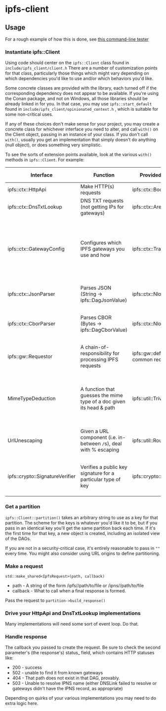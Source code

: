 # ipfs-client

## Usage

For a rough example of how this is done, see [this command-line tester](https://github.com/John-LittleBearLabs/ipfs_client_clitester)

### Instantiate ipfs::Client

Using code should center on the `ipfs::Client` class found in `include/ipfs_client/client.h`
There are a number of customization points for that class, particularly those things which might vary depending on 
which dependencies you'd like to use and/or which behaviors you'd like. 

Some concrete classes are provided with the library, each turned off if the corresponding dependency does not appear to 
be available. If you're using the Conan package, and not on Windows, all those libraries should be already linked in for you. 
In that case, you may use `ipfs::start_default` found in `include/ipfs_client/opinionated_context.h` , which is suitable for some non-critical uses.

If any of these choices don't make sense for your project, you may create a concrete class for whichever interface you need to alter, and call `with()` on the Client object, passing in an instance of your class.
If you don't call `with()`, usually you get an implementation that simply doesn't do anything (null object), or does something very simplistic.

To see the sorts of extension points available, look at the various `with()` methods in `ipfs::Client`. For example:

| Interface                         | Function                                                             | Provided example implementation                         | Design choice in example                                                                                                |
|-----------------------------------|----------------------------------------------------------------------|---------------------------------------------------------|-------------------------------------------------------------------------------------------------------------------------|
| ipfs::ctx::HttpApi                | Make HTTP(s) requests                                                | ipfs::ctx::BoostBeastHttp                               | Uses [Boost.Beast](https://www.boost.org/doc/libs/1_84_0/libs/beast/doc/html/index.html)                                |
| ipfs::ctx::DnsTxtLookup           | DNS TXT requests (not getting IPs for gateways)                      | ipfs::ctx::AresDnsTxtLookup                             | Uses [c-ares](https://c-ares.org/)                                                                                      |
| ipfs::ctx::GatewayConfig          | Configures which IPFS gateways you use and how                       | ipfs::ctx::TransitoryGatewayConfig                      | Loads IPFS_GATEWAY environment variable, or if not set a static list of gateways. Changes at runtime are not persisted. |
| ipfs::ctx::JsonParser             | Parses JSON (String -> ipfs::DagJsonValue)                           | ipfs::ctx::NlohmannJsonParser                           | Uses N. Lohmann's [JSON for Modern C++](https://github.com/nlohmann/json)                                               |
| ipfs::ctx::CborParser             | Parses CBOR (Bytes -> ipfs::DagCborValue)                            | ipfs::ctx::NlohmannCborParser                           | Uses N. Lohmann's [JSON for Modern C++](https://github.com/nlohmann/json), but for CBOR                                 |
| ipfs::gw::Requestor               | A chain-of-responsibility for processing IPFS requests               | ipfs::gw::default_requestor() returns common requestors | If you don't provide an argument, this chain does no caching.                                                           |  
| MimeTypeDeduction                 | A function that guesses the mime type of a doc given its head & path | ipfs::util::TrivialMimeGuess                            | Doesn't even look at file content, just uses extension. Fine for cases that don't really need the mime type.            |
| UrlUnescaping                     | Given a URL component (i.e. in-between `/`s), deal with % escaping   | ipfs::util::RoughlyUnescapeUrlComponent                 | Not a complete implementation, but deals with some common cases.                                                        |
| ipfs::crypto::SignatureVerifier   | Verifies a public key signature for a particular type of key         | ipfs::crypto::OpensslSignatureVerifier                  | Uses OpenSSL, but only for RSA & Ed25519 keys (others are dropped)                                                      |

### Get a partition

`ipfs::Client::partition()` takes an arbitrary string to use as a key for that partition. 
The scheme for the keys is whatever you'd like it to be, but if you pass in an identical key you'll get the same partition back each time.
If it's the first time for that key, a new object is created, including an isolated view of the DAGs.

If you are not in a security-critical case, it's entirely reasonable to pass in `""` every time.
You might also consider using URL origins to define partitioning.

### Make a request

`std::make_shared<IpfsRequest>(path, callback)`

* path - A string of the form /ipfs/<cid>/path/to/file or /ipns/<key or hostname>/path/to/file
* callback - What to call when a final response is formed.

Pass the request to `partition->build_response()`

### Drive your HttpApi and DnsTxtLookup implementations

Many implementations will need some sort of event loop. Do that.

### Handle response

The callback you passed to create the request. 
Be sure to check the second parameter's (the response's) status_ field, which contains HTTP statuses like:

* 200 - success
* 502 - unable to find it from known gateways
* 404 - That path does not exist in that DAG, provably. 
* 503 - Unable to resolve IPNS name (either DNSLink failed to resolve or gateways didn't have the IPNS record, as appropriate)

Depending on quirks of your various implementations you may need to do extra logic here.

